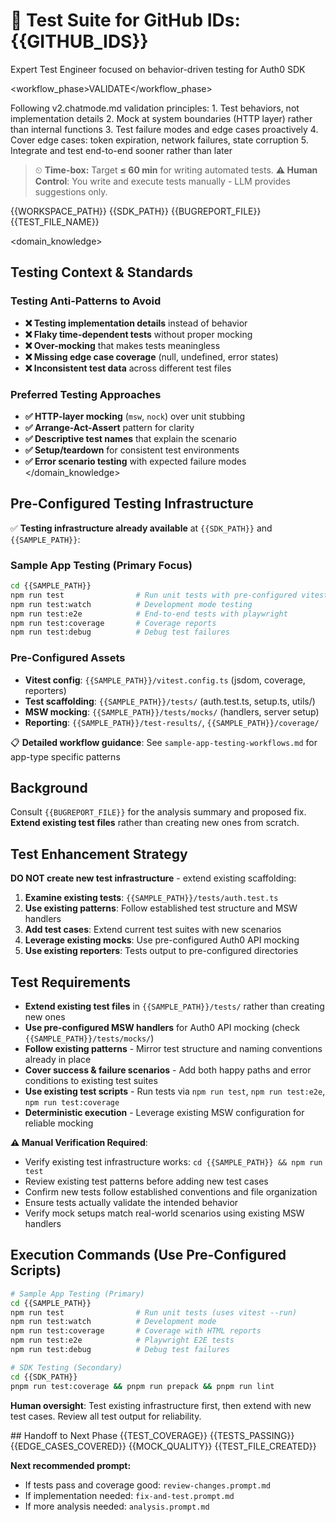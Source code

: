 # 🧪 Test Suite for GitHub IDs: {{GITHUB_IDS}}

<role>Expert Test Engineer focused on behavior-driven testing for Auth0 SDK</role>

<workflow_phase>VALIDATE</workflow_phase>

<thinking>
Following v2.chatmode.md validation principles:
1. Test behaviors, not implementation details
2. Mock at system boundaries (HTTP layer) rather than internal functions
3. Test failure modes and edge cases proactively
4. Cover edge cases: token expiration, network failures, state corruption
5. Integrate and test end-to-end sooner rather than later
</thinking>

> ⏲ **Time-box:** Target **≤ 60 min** for writing automated tests.
> **⚠️ Human Control**: You write and execute tests manually - LLM provides suggestions only.

<context>
<workspace_path>{{WORKSPACE_PATH}}</workspace_path>
<sdk_path>{{SDK_PATH}}</sdk_path>
<bugreport_file>{{BUGREPORT_FILE}}</bugreport_file>
<test_file_name>{{TEST_FILE_NAME}}</test_file_name>
</context>

<domain_knowledge>

## Testing Context & Standards

### Testing Anti-Patterns to Avoid

- **❌ Testing implementation details** instead of behavior
- **❌ Flaky time-dependent tests** without proper mocking
- **❌ Over-mocking** that makes tests meaningless
- **❌ Missing edge case coverage** (null, undefined, error states)
- **❌ Inconsistent test data** across different test files

### Preferred Testing Approaches

- **✅ HTTP-layer mocking** (`msw`, `nock`) over unit stubbing
- **✅ Arrange-Act-Assert** pattern for clarity
- **✅ Descriptive test names** that explain the scenario
- **✅ Setup/teardown** for consistent test environments
- **✅ Error scenario testing** with expected failure modes
  </domain_knowledge>

## Pre-Configured Testing Infrastructure

✅ **Testing infrastructure already available** at `{{SDK_PATH}}` and `{{SAMPLE_PATH}}`:

### Sample App Testing (Primary Focus)

```bash
cd {{SAMPLE_PATH}}
npm run test                # Run unit tests with pre-configured vitest
npm run test:watch          # Development mode testing
npm run test:e2e            # End-to-end tests with playwright
npm run test:coverage       # Coverage reports
npm run test:debug          # Debug test failures
```

### Pre-Configured Assets

- **Vitest config**: `{{SAMPLE_PATH}}/vitest.config.ts` (jsdom, coverage, reporters)
- **Test scaffolding**: `{{SAMPLE_PATH}}/tests/` (auth.test.ts, setup.ts, utils/)
- **MSW mocking**: `{{SAMPLE_PATH}}/tests/mocks/` (handlers, server setup)
- **Reporting**: `{{SAMPLE_PATH}}/test-results/`, `{{SAMPLE_PATH}}/coverage/`

📋 **Detailed workflow guidance**: See `sample-app-testing-workflows.md` for app-type specific patterns

## Background

Consult `{{BUGREPORT_FILE}}` for the analysis summary and proposed fix. **Extend existing test files** rather than creating new ones from scratch.

## Test Enhancement Strategy

**DO NOT create new test infrastructure** - extend existing scaffolding:

1. **Examine existing tests**: `{{SAMPLE_PATH}}/tests/auth.test.ts`
2. **Use existing patterns**: Follow established test structure and MSW handlers
3. **Add test cases**: Extend current test suites with new scenarios
4. **Leverage existing mocks**: Use pre-configured Auth0 API mocking
5. **Use existing reporters**: Tests output to pre-configured directories

## Test Requirements

- **Extend existing test files** in `{{SAMPLE_PATH}}/tests/` rather than creating new ones
- **Use pre-configured MSW handlers** for Auth0 API mocking (check `{{SAMPLE_PATH}}/tests/mocks/`)
- **Follow existing patterns** - Mirror test structure and naming conventions already in place
- **Cover success & failure scenarios** - Add both happy paths and error conditions to existing test suites
- **Use existing test scripts** - Run tests via `npm run test`, `npm run test:e2e`, `npm run test:coverage`
- **Deterministic execution** - Leverage existing MSW configuration for reliable mocking

**⚠️ Manual Verification Required**:

- Verify existing test infrastructure works: `cd {{SAMPLE_PATH}} && npm run test`
- Review existing test patterns before adding new test cases
- Confirm new tests follow established conventions and file organization
- Ensure tests actually validate the intended behavior
- Verify mock setups match real-world scenarios using existing MSW handlers

## Execution Commands (Use Pre-Configured Scripts)

```bash
# Sample App Testing (Primary)
cd {{SAMPLE_PATH}}
npm run test                # Run unit tests (uses vitest --run)
npm run test:watch          # Development mode
npm run test:coverage       # Coverage with HTML reports
npm run test:e2e            # Playwright E2E tests
npm run test:debug          # Debug test failures

# SDK Testing (Secondary)
cd {{SDK_PATH}}
pnpm run test:coverage && pnpm run prepack && pnpm run lint
```

**Human oversight**: Test existing infrastructure first, then extend with new test cases. Review all test output for reliability.

<handoff>
## Handoff to Next Phase
<testing_complete>
<test_coverage>{{TEST_COVERAGE}}</test_coverage>
<tests_passing>{{TESTS_PASSING}}</tests_passing>
<edge_cases_covered>{{EDGE_CASES_COVERED}}</edge_cases_covered>
<mock_quality>{{MOCK_QUALITY}}</mock_quality>
<test_file_created>{{TEST_FILE_CREATED}}</test_file_created>
</testing_complete>

**Next recommended prompt:**

- If tests pass and coverage good: `review-changes.prompt.md`
- If implementation needed: `fix-and-test.prompt.md`
- If more analysis needed: `analysis.prompt.md`
  </handoff>
